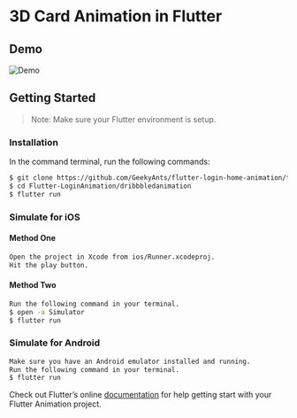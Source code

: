 # 3D Card Animation in Flutter

## Demo

![Demo](assets/demo.gif)

## Getting Started

> Note: Make sure your Flutter environment is setup.

### Installation

In the command terminal, run the following commands:

```bash
$ git clone https://github.com/GeekyAnts/flutter-login-home-animation/tree/master/
$ cd Flutter-LoginAnimation/dribbbledanimation
$ flutter run
```

### Simulate for iOS

#### **Method One**

```bash
Open the project in Xcode from ios/Runner.xcodeproj.
Hit the play button.
```

#### **Method Two**

```bash
Run the following command in your terminal.
$ open -a Simulator
$ flutter run
```

### Simulate for Android

```bash
Make sure you have an Android emulator installed and running.
Run the following command in your terminal.
$ flutter run
```

Check out Flutter’s online [documentation](http://flutter.io/) for help getting start with your Flutter Animation project.
